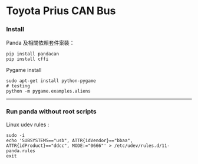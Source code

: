 # Toyota Prius CAN Bus

### Install

Panda 及相關依賴套件案裝：

```shell
pip install pandacan
pip install cffi
```

Pygame install

```shell
sudo apt-get install python-pygame
# testing
python -m pygame.examples.aliens
```



---

### Run panda without root scripts

Linux udev rules :

```shell
sudo -i
echo 'SUBSYSTEMS=="usb", ATTR{idVendor}=="bbaa", ATTR{idProduct}=="ddcc", MODE:="0666"' > /etc/udev/rules.d/11-panda.rules
exit
```

